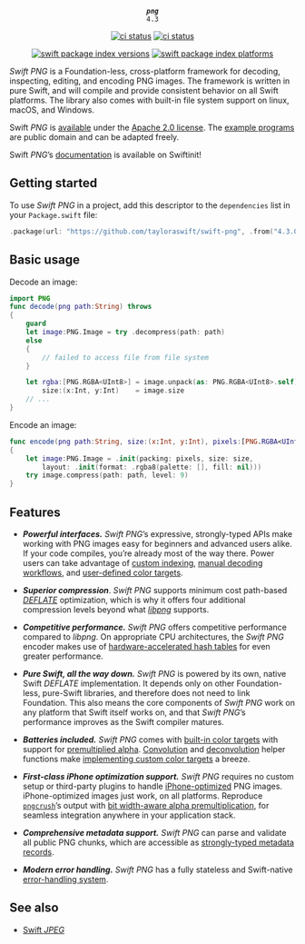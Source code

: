 <div align="center">

***`png`***<br>`4.3`

[![ci status](https://github.com/tayloraswift/swift-png/actions/workflows/build.yml/badge.svg)](https://github.com/tayloraswift/swift-png/actions/workflows/build.yml)
[![ci status](https://github.com/tayloraswift/swift-png/actions/workflows/build-devices.yml/badge.svg)](https://github.com/tayloraswift/swift-png/actions/workflows/build-devices.yml)


[![swift package index versions](https://img.shields.io/endpoint?url=https%3A%2F%2Fswiftpackageindex.com%2Fapi%2Fpackages%2Ftayloraswift%2Fswift-png%2Fbadge%3Ftype%3Dswift-versions)](https://swiftpackageindex.com/tayloraswift/swift-png)
[![swift package index platforms](https://img.shields.io/endpoint?url=https%3A%2F%2Fswiftpackageindex.com%2Fapi%2Fpackages%2Ftayloraswift%2Fswift-png%2Fbadge%3Ftype%3Dplatforms)](https://swiftpackageindex.com/tayloraswift/swift-png)

</div>

*Swift PNG* is a Foundation-less, cross-platform framework for decoding, inspecting, editing, and encoding PNG images. The framework is written in pure Swift, and will compile and provide consistent behavior on all Swift platforms. The library also comes with built-in file system support on linux, macOS, and Windows.

Swift *PNG* is [available](LICENSE) under the [Apache 2.0 license](https://www.apache.org/licenses/LICENSE-2.0). The [example programs](Snippets/) are public domain and can be adapted freely.

Swift *PNG*’s [documentation](https://swiftinit.org/docs/swift-png/png) is available on Swiftinit!

## Getting started

To use *Swift PNG* in a project, add this descriptor to the `dependencies` list in your `Package.swift` file:

```swift
.package(url: "https://github.com/tayloraswift/swift-png", .from("4.3.0"))
```

## Basic usage

Decode an image:

```swift
import PNG
func decode(png path:String) throws
{
    guard
    let image:PNG.Image = try .decompress(path: path)
    else
    {
        // failed to access file from file system
    }

    let rgba:[PNG.RGBA<UInt8>] = image.unpack(as: PNG.RGBA<UInt8>.self),
        size:(x:Int, y:Int)    = image.size
    // ...
}
```

Encode an image:

```swift
func encode(png path:String, size:(x:Int, y:Int), pixels:[PNG.RGBA<UInt8>]) throws
{
    let image:PNG.Image = .init(packing: pixels, size: size,
        layout: .init(format: .rgba8(palette: [], fill: nil)))
    try image.compress(path: path, level: 9)
}
```

## Features

- ***Powerful interfaces.*** *Swift PNG*’s expressive, strongly-typed APIs make working with PNG images easy for beginners and advanced users alike. If your code compiles, you’re already most of the way there. Power users can take advantage of [custom indexing](https://swiftinit.org/docs/swift-png/png/indexing), [manual decoding workflows](https://swiftinit.org/docs/swift-png/png/onlinedecoding), and [user-defined color targets](https://swiftinit.org/docs/swift-png/png/customcolor).

- ***Superior compression***. *Swift PNG* supports minimum cost path-based [*DEFLATE*](https://tools.ietf.org/html/rfc1951) optimization, which is why it offers four additional compression levels beyond what [*libpng*](http://www.libpng.org/pub/png/libpng.html) supports.

- ***Competitive performance.*** *Swift PNG* offers competitive performance compared to *libpng*. On appropriate CPU architectures, the *Swift PNG* encoder makes use of [hardware-accelerated hash tables](https://engineering.fb.com/2019/04/25/developer-tools/f14/) for even greater performance.

- ***Pure Swift, all the way down.*** *Swift PNG* is powered by its own, native Swift *DEFLATE* implementation. It depends only on other Foundation-less, pure-Swift libraries, and therefore does not need to link Foundation. This also means the core components of *Swift PNG* work on any platform that Swift itself works on, and that *Swift PNG*’s performance improves as the Swift compiler matures.

- ***Batteries included.*** *Swift PNG* comes with [built-in color targets](https://swiftinit.org/ptcl/swift-png/png/_pngcolor) with support for [premultiplied alpha](https://swiftinit.org/docs/swift-png/png/png/rgba.premultiplied). [Convolution](https://swiftinit.org/docs/swift-png/png/png.convolve(_:dereference:kernel:)?hash=O92V) and [deconvolution](https://swiftinit.org/docs/swift-png/png/png.deconvolve(_:as:depth:kernel:)?hash=2SQA0) helper functions make [implementing custom color targets](https://swiftinit.org/docs/swift-png/png/customcolor) a breeze.

- ***First-class iPhone optimization support.*** *Swift PNG* requires no custom setup or third-party plugins to handle [iPhone-optimized](https://swiftinit.org/docs/swift-png/png/iphoneoptimized) PNG images. iPhone-optimized images just work, on all platforms. Reproduce [`pngcrush`](https://developer.apple.com/library/archive/qa/qa1681/_index.html)’s output with [bit width-aware alpha premultiplication](https://swiftinit.org/docs/swift-png/png/png/rgba.premultiplied(as:)), for seamless integration anywhere in your application stack.

- ***Comprehensive metadata support.*** *Swift PNG* can parse and validate all public PNG chunks, which are accessible as [strongly-typed metadata records](https://swiftinit.org/docs/swift-png/png/png/metadata).

- ***Modern error handling.*** *Swift PNG* has a fully stateless and Swift-native [error-handling system](https://swiftinit.org/docs/swift-png/png/png/error).

## See also

* [Swift *JPEG*](https://github.com/tayloraswift/jpeg)
